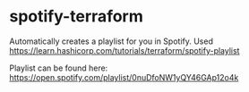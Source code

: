 # spotify-terraform
Automatically creates a playlist for you in Spotify. Used https://learn.hashicorp.com/tutorials/terraform/spotify-playlist

Playlist can be found here: https://open.spotify.com/playlist/0nuDfoNW1yQY46GAp12o4k
